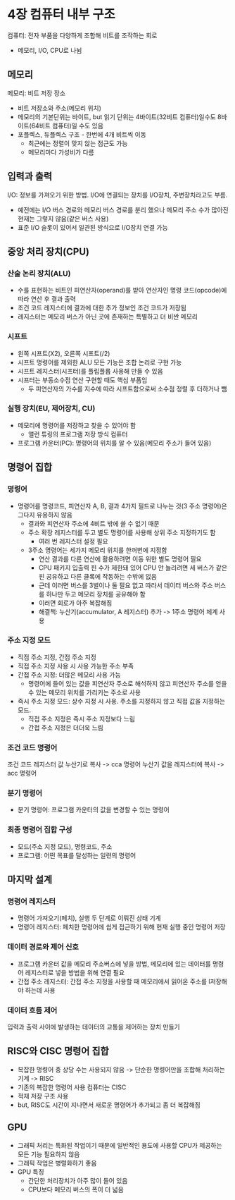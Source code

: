 # 4장 컴퓨터 내부 구조

컴퓨터: 전자 부품을 다양하게 조합해 비트를 조작하는 회로

- 메모리, I/O, CPU로 나뉨

## 메모리

메모리: 비트 저장 장소

- 비트 저장소와 주소(메모리 위치)
- 메모리의 기본단위는 바이트, but 읽기 단위는 4바이트(32비트 컴퓨터)일수도 8바이트(64비트 컴퓨터)일 수도 있음
- 포플렉스, 듀플렉스 구조 - 한번에 4개 비트씩 이동
    - 최근에는 정렬이 맞지 않는 접근도 가능
    - 메모리마다 가성비가 다름

## 입력과 출력

I/O: 정보를 가져오기 위한 방법. I/O에 연결되는 장치를 I/O장치, 주변장치라고도 부름.

- 예전에는 I/O 버스 경로와 메모리 버스 경로를 분리 했으나 메모리 주소 수가 많아진 현재는 그렇지 않음(같은 버스 사용)
- 표준 I/O 슬롯이 있어서 일관된 방식으로 I/O장치 연결 가능

## 중앙 처리 장치(CPU)

### 산술 논리 장치(ALU)

- 수를 표현하는 비트인 피연산자(operand)를 받아 연산자인 명령 코드(opcode)에 따라 연산 후 결과 출력
- 조건 코드 레지스터에 결과에 대한 추가 정보인 조건 코드가 저장됨
- 레지스터는 메모리 버스가 아닌 곳에 존재하는 특별하고 더 비싼 메모리

### 시프트

- 왼쪽 시프트(X2), 오른쪽 시프트(/2)
- 시프트 명령어를 제외한 ALU 모든 기능은 조합 논리로 구현 가능
- 시프트 레지스터(시프터)를 플립플롭 사용해 만들 수 있음
- 시프터는 부동소수점 연산 구현할 때도 핵심 부품임
    - 두 피연산자의 가수를 지수에 따라 시프트함으로써 소수점 정렬 후 더하거나 뺌

### 실행 장치(EU, 제어장치, CU)

- 메모리에 명령어를 저장하고 찾을 수 있어야 함
    - 앨런 튜링의 프로그램 저장 방식 컴퓨터
- 프로그램 카운터(PC): 명령어의 위치를 알 수 있음(메모리 주소가 들어 있음)

## 명령어 집합

### 명령어

- 명령어를 명령코드, 피연산자 A, B, 결과 4가지 필드로 나누는 것(3 주소 명령어)은 그다지 유용하지 않음
    - 결과와 피연산자 주소에 4비트 밖에 쓸 수 없기 때문
    - 주소 확장 레지스터를 두고 별도 명령어를 사용해 상위 주소 지정하기도 함
        - 여러 번 레지스터 설정 필요
    - 3주소 명령어는 세가지 메모리 위치를 한꺼번에 지정함
        - 연산 결과를 다른 연산에 활용하려면 이동 위한 별도 명령어 필요
        - CPU 패키지 입출력 핀 수가 제한돼 있어 CPU 안 늘리려면 세 버스가 같은 핀 공유하고 다른 클록에 작동하는 수밖에 없음
        - 근데 이러면 버스를 3벌이나 둘 필요 없고 따라서 데이터 버스와 주소 버스를 하나만 두고 메모리 장치를 공유해야 함
        - 이러면 회로가 아주 복잡해짐
        - 해결책: 누산기(accumulator, A 레지스터) 추가 -> 1주소 명령어 체계 사용

### 주소 지정 모드

- 직접 주소 지정, 간접 주소 지정
- 직접 주소 지정 사용 시 사용 가능한 주소 부족
- 간접 주소 지정: 더많은 메모리 사용 가능
    - 명령어에 들어 있는 값을 피연산자 주소로 해석하지 않고 피연산자 주소를 얻을 수 있는 메모리 위치를 가리키는 주소로 사용
- 즉시 주소 지정 모드: 상수 지정 시 사용. 주소를 지정하지 않고 직접 값을 지정하는 모드.
    - 직접 주소 지정은 즉시 주소 지정보다 느림
    - 간접 주소 지정은 더더욱 느림

### 조건 코드 명령어

조건 코드 레지스터 값 누산기로 복사 -> cca 명령어
누산기 값을 레지스터에 복사 -> acc 명령어

### 분기 명령어

- 분기 명령어: 프로그램 카운터의 값을 변경할 수 있는 명령어

### 최종 명령어 집합 구성

- 모드(주소 지정 모드), 명령코드, 주소
- 프로그램: 어떤 목표를 달성하는 일련의 명령어

## 마지막 설계

### 명령어 레지스터

- 명령어 가져오기(페치), 실행 두 단계로 이뤄진 상태 기계
- 명령어 레지스터: 페치한 명령어에 쉽게 접근하기 위해 현재 실행 중인 명령어 저장

### 데이터 경로와 제어 신호

- 프로그램 카운터 값을 메모리 주소버스에 넣을 방법, 메모리에 있는 데이터를 명령어 레지스터로 넣을 방법을 위해 연결 필요
- 간접 주소 레지스터: 간접 주소 지정을 사용할 때 메모리에서 읽어온 주소를 l저장해야 하는데 사용

### 데이터 흐름 제어

입력과 출력 사이에 발생하는 데이터의 교통을 제어하는 장치 만들기

## RISC와 CISC 명령어 집합

- 복잡한 명령어 중 상당 수는 사용되지 않음 -> 단순한 명령어만을 조합해 처리하는 기계 -> RISC
- 기존의 복잡한 명령어 사용 컴퓨터는 CISC
- 적재 저장 구조 사용
- but, RISC도 시간이 지나면서 새로운 명령어가 추가되고 좀 더 복잡해짐

## GPU

- 그래픽 처리는 특화된 작업이기 때문에 일반적인 용도에 사용할 CPU가 제공하는 모든 기능 필요하지 않음
- 그래픽 작업은 병렬화하기 좋음
- GPU 특징
    - 간단한 처리장치가 아주 많이 들어 있음
    - CPU보다 메모리 버스의 폭이 더 넓음


